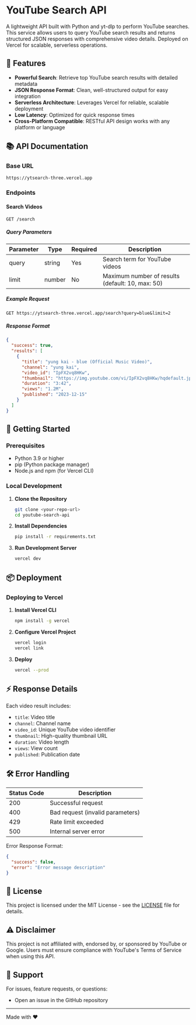 # YouTube Search API

A lightweight API built with Python and yt-dlp to perform YouTube searches. This service allows users to query YouTube search results and returns structured JSON responses with comprehensive video details. Deployed on Vercel for scalable, serverless operations.

## 🌟 Features

- **Powerful Search**: Retrieve top YouTube search results with detailed metadata
- **JSON Response Format**: Clean, well-structured output for easy integration
- **Serverless Architecture**: Leverages Vercel for reliable, scalable deployment
- **Low Latency**: Optimized for quick response times
- **Cross-Platform Compatible**: RESTful API design works with any platform or language

## 📚 API Documentation

### Base URL
```
https://ytsearch-three.vercel.app
```

### Endpoints

#### Search Videos
```http
GET /search
```

##### Query Parameters
| Parameter | Type   | Required | Description                                      |
|-----------|--------|----------|--------------------------------------------------|
| query     | string | Yes      | Search term for YouTube videos                   |
| limit     | number | No       | Maximum number of results (default: 10, max: 50) |

##### Example Request
```http
GET https://ytsearch-three.vercel.app/search?query=blue&limit=2
```

##### Response Format
```json
{
  "success": true,
  "results": [
    {
      "title": "yung kai - blue (Official Music Video)",
      "channel": "yung kai",
      "video_id": "IpFX2vq8HKw",
      "thumbnail": "https://img.youtube.com/vi/IpFX2vq8HKw/hqdefault.jpg",
      "duration": "3:42",
      "views": "1.2M",
      "published": "2023-12-15"
    }
  ]
}
```

## 🚀 Getting Started

### Prerequisites
- Python 3.9 or higher
- pip (Python package manager)
- Node.js and npm (for Vercel CLI)

### Local Development

1. **Clone the Repository**
   ```bash
   git clone <your-repo-url>
   cd youtube-search-api
   ```



2. **Install Dependencies**
   ```bash
   pip install -r requirements.txt
   ```



3. **Run Development Server**
   ```bash
   vercel dev
   ```

## 📦 Deployment

### Deploying to Vercel

1. **Install Vercel CLI**
   ```bash
   npm install -g vercel
   ```

2. **Configure Vercel Project**
   ```bash
   vercel login
   vercel link
   ```

3. **Deploy**
   ```bash
   vercel --prod
   ```

## ⚡ Response Details

Each video result includes:
- `title`: Video title
- `channel`: Channel name
- `video_id`: Unique YouTube video identifier
- `thumbnail`: High-quality thumbnail URL
- `duration`: Video length
- `views`: View count
- `published`: Publication date

## 🛠️ Error Handling

| Status Code | Description                                    |
|-------------|------------------------------------------------|
| 200         | Successful request                             |
| 400         | Bad request (invalid parameters)               |
| 429         | Rate limit exceeded                           |
| 500         | Internal server error                         |

Error Response Format:
```json
{
  "success": false,
  "error": "Error message description"
}
```


## 📄 License

This project is licensed under the MIT License - see the [LICENSE](LICENSE) file for details.

## ⚠️ Disclaimer

This project is not affiliated with, endorsed by, or sponsored by YouTube or Google. Users must ensure compliance with YouTube's Terms of Service when using this API.

## 📮 Support

For issues, feature requests, or questions:
- Open an issue in the GitHub repository
  

---

Made with ❤️ 
